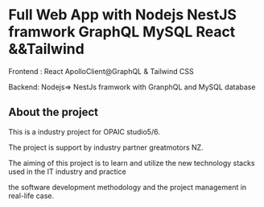 # Full Web App with Nodejs NestJS framwork GraphQL MySQL  React &&Tailwind

   Frontend : React ApolloClient@GraphQL & Tailwind CSS
   
   Backend: Nodejs=> NestJs framwork with GranphQL and MySQL database

## About the project

   This is a industry project for OPAIC studio5/6.
   
   The project is support by industry partner greatmotors NZ.
   
   The aiming of this project is to learn and utilize the new technology stacks used in the IT industry and practice
   
   the software development methodology and the project management in real-life case. 
